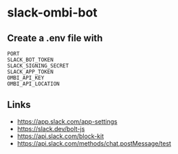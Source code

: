 # slack-ombi-bot

## Create a .env file with
```env
PORT
SLACK_BOT_TOKEN
SLACK_SIGNING_SECRET
SLACK_APP_TOKEN
OMBI_API_KEY
OMBI_API_LOCATION
```

## Links
 * https://app.slack.com/app-settings
 * https://slack.dev/bolt-js
 * https://api.slack.com/block-kit
 * https://api.slack.com/methods/chat.postMessage/test
